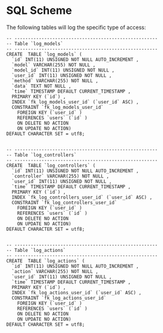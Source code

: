 # SQL Scheme

The following tables will log the specific type of access:

	-- -----------------------------------------------------
	-- Table `log_models`
	-- -----------------------------------------------------
	CREATE  TABLE `log_models` (
	  `id` INT(11) UNSIGNED NOT NULL AUTO_INCREMENT ,
	  `model` VARCHAR(255) NOT NULL ,
	  `model_id` INT(11) UNSIGNED NOT NULL ,
	  `user_id` INT(11) UNSIGNED NOT NULL ,
	  `method` VARCHAR(255) NOT NULL ,
	  `data` TEXT NOT NULL ,
	  `time` TIMESTAMP DEFAULT CURRENT_TIMESTAMP ,
	  PRIMARY KEY (`id`) ,
	  INDEX `fk_log_models_user_id` (`user_id` ASC) ,
	  CONSTRAINT `fk_log_models_user_id`
	    FOREIGN KEY (`user_id` )
	    REFERENCES `users` (`id` )
	    ON DELETE NO ACTION
	    ON UPDATE NO ACTION)
	DEFAULT CHARACTER SET = utf8;
	
	
	-- -----------------------------------------------------
	-- Table `log_controllers`
	-- -----------------------------------------------------
	CREATE  TABLE `log_controllers` (
	  `id` INT(11) UNSIGNED NOT NULL AUTO_INCREMENT ,
	  `controller` VARCHAR(255) NOT NULL ,
	  `user_id` INT(11) UNSIGNED NOT NULL ,
	  `time` TIMESTAMP DEFAULT CURRENT_TIMESTAMP ,
	  PRIMARY KEY (`id`) ,
	  INDEX `fk_log_controllers_user_id` (`user_id` ASC) ,
	  CONSTRAINT `fk_log_controllers_user_id`
	    FOREIGN KEY (`user_id` )
	    REFERENCES `users` (`id` )
	    ON DELETE NO ACTION
	    ON UPDATE NO ACTION)
	DEFAULT CHARACTER SET = utf8;
	
	
	-- -----------------------------------------------------
	-- Table `log_actions`
	-- -----------------------------------------------------
	CREATE  TABLE `log_actions` (
	  `id` INT(11) UNSIGNED NOT NULL AUTO_INCREMENT ,
	  `action` VARCHAR(255) NOT NULL ,
	  `user_id` INT(11) UNSIGNED NOT NULL ,
	  `time` TIMESTAMP DEFAULT CURRENT_TIMESTAMP ,
	  PRIMARY KEY (`id`) ,
	  INDEX `fk_log_actions_user_id` (`user_id` ASC) ,
	  CONSTRAINT `fk_log_actions_user_id`
	    FOREIGN KEY (`user_id` )
	    REFERENCES `users` (`id` )
	    ON DELETE NO ACTION
	    ON UPDATE NO ACTION)
	DEFAULT CHARACTER SET = utf8;
